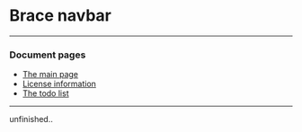 # Brace navbar 

----
### Document pages
* [The main page](https://github.com/restarian/markdown_mutate/blob/master/doc/README.md)
* [License information](https://github.com/restarian/markdown_mutate/blob/master/doc/license.md)
* [The todo list](https://github.com/restarian/markdown_mutate/blob/master/doc/todo.md)

----

unfinished..
